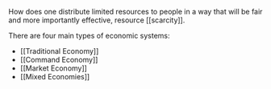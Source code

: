 How does one distribute limited resources to people in a way that will be fair and more importantly effective, resource [[scarcity]]. 

There are four main types of economic systems:
* [[Traditional Economy]]
* [[Command Economy]]
* [[Market Economy]]
* [[Mixed Economies]]

